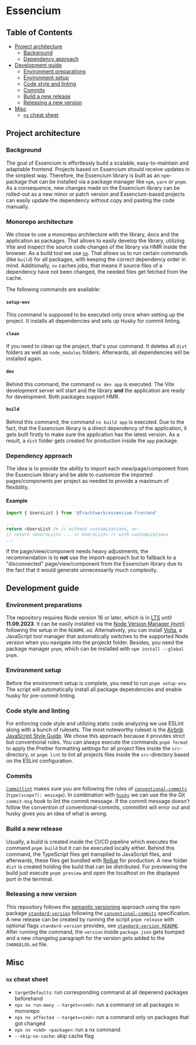 # Essencium

## Table of Contents

- [Project architecture](#project-architecture)
  - [Background](#background)
  - [Dependency approach](#dependency-approach)
- [Development guide](#development-guide)
  - [Environment preparations](#environment-preparations)
  - [Environment setup](#environment-setup)
  - [Code style and linting](#code-style-and-linting)
  - [Commits](#commits)
  - [Build a new release](#build-a-new-release)
  - [Releasing a new version](#releasing-a-new-version)
- [Misc](#misc)
  - [`nx` cheat sheet](#nx-cheat-sheet)

## Project architecture

### Background

The goal of Essencium is effortlessly build a scalable, easy-to-maintain and adaptable frontend. Projects based on Essencium should receive updates in the simplest way. Therefore, the Essencium library is built as an `npm`-package that can be installed via a package manager like `npm`, `yarn` or `pnpm`. As a consequence, new changes made on the Essencium library can be rolled-out as a new minor or patch version and Essencium-based projects can easily update the dependency without copy and pasting the code manually.

### Monorepo architecture

We chose to use a monorepo architecture with the library, docs and the application as packages. That allows to easily develop the library, utilizing Vite and inspect the source code changes of the library via HMR inside the browser. As a build tool we use [`nx`](https://nx.dev/). That allows us to run certain commands (like `build`) for all packages, with keeping the correct dependency order in mind. Additionally, `nx` caches jobs, that means if source files of a dependency have not been changed, the needed files get fetched from the cache.

The following commands are available:

#### `setup-env`

This command is supposed to be executed only once when setting up the project. It installs all dependencies and sets up Husky for commit linting.

#### `clean`

If you need to clean up the project, that's your command. It deletes all `dist` folders as well as `node_modules` folders. Afterwards, all dependencies will be installed again.

#### `dev`

Behind this command, the command `nx dev app` is executed. The Vite development server will start and the library **and** the application are ready for development. Both packages support HMR.

#### `build`

Behind this command, the command `nx build app` is executed. Due to the fact, that the Essencium library is a direct dependency of the application, it gets built firstly to make sure the application has the latest version. As a result, a `dist` folder gets created for production inside the `app` package.

### Dependency approach

The idea is to provide the ability to import each view/page/component from the Essencium library and be able to customize the imported pages/components per project as needed to provide a maximum of flexibility.

#### Example

```typescript
import { UsersList } from '@frachtwerk/essencium-frontend'

...
return <UsersList /> // without customizations, or:
// return <UsersList> ... </ UsersList> // with customizations
...
```

If the page/view/component needs heavy adjustments, the recommendation is to **not** use the import-approach but to fallback to a "disconnected" page/view/component from the Essencium library due to the fact that it would generate unnecessarily much complexity.

## Development guide

### Environment preparations

The repository requires Node version 16 or later, which is in [LTS](https://github.com/nodejs/release#release-schedule) until **11.09.2023**. It can be easily installed via the [Node Version Manager (nvm)](https://github.com/nvm-sh/nvm) following the setup in the `README.md`. Alternatively, you can install [Volta](https://volta.sh/), a JavaScript tool manager that automatically switches to the supported Node version when you navigate into the projeckt folder. Besides, you need the package manager `pnpm`, which can be installed with `npm install --global pnpm`.

### Environment setup

Before the environment setup is complete, you need to run `pnpm setup-env`. The script will automatically install all package dependencies and enable husky for pre-commit linting.

### Code style and linting

For enforcing code style and utilizing static code analyzing we use ESLint along with a bunch of rulesets. The most noteworthy ruleset is the [Airbnb JavaScript Style Guide](https://airbnb.io/javascript/react/). We chose this approach because it provides strict but conventional rules. You can always execute the commands `pnpm format` to apply the Prettier formatting settings for all project files inside the `src`-directory, or `pnpm lint` to lint all projects files inside the `src`-directory based on the ESLint configuration.

### Commits

[`Commitlint`](https://commitlint.js.org/#/) makes sure you are following the rules of [`conventional-commits`](https://www.conventionalcommits.org/) (`type(scope?): message`). In combination with [`husky`](https://typicode.github.io/husky/#/) we can use the the Git `commit-msg` hook to lint the commit message. If the commit message doesn’t follow the convention of conventional-commits, commitlint will error out and husky gives you an idea of what is wrong.

### Build a new release

Usually, a build is created inside the CI/CD pipeline which executes the command `pnpm build` but it can be executed locally either. Behind this command, the TypeScript files get transpiled to JavaScript files, and afterwards, these files get bundled with [Rollup](https://rollupjs.org/guide/en/) for production. A new folder `dist` is created holding the build that can be distributed. For previewing the build just execute `pnpm preview` and open the localhost on the displayed port in the terminal.

### Releasing a new version

This repository follows the [semantic versioning](https://semver.org/) approach using the npm package [`standard-version`](https://github.com/conventional-changelog/standard-version) following the [`conventional-commits`](https://www.conventionalcommits.org/) specification. A new release can be created by running the script `pnpm release` with optional flags `standard-version` provides, see [`standard-version README`](https://github.com/conventional-changelog/standard-version/blob/master/README.md). After running the command, the `version` inside `package.json` gets bumped and a new changelog paragraph for the version gets added to the `CHANGELOG.md` file.

## Misc

### `nx` cheat sheet

- `targetDefaults`: run corresponding command at all depenend packages beforehand
- `npx nx run-many --target=<cmd>`: run a command on all packages in monorepo
- `npx nx affected --target=<cmd>`: run a command only on packages that got changed
- `npx nx <cmd> <package>`: run a nx command
- `--skip-nx-cache`: skip cache flag
